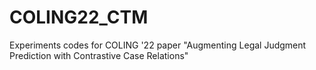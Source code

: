 # COLING22_CTM
Experiments codes for COLING '22 paper "Augmenting Legal Judgment Prediction with Contrastive Case Relations"

